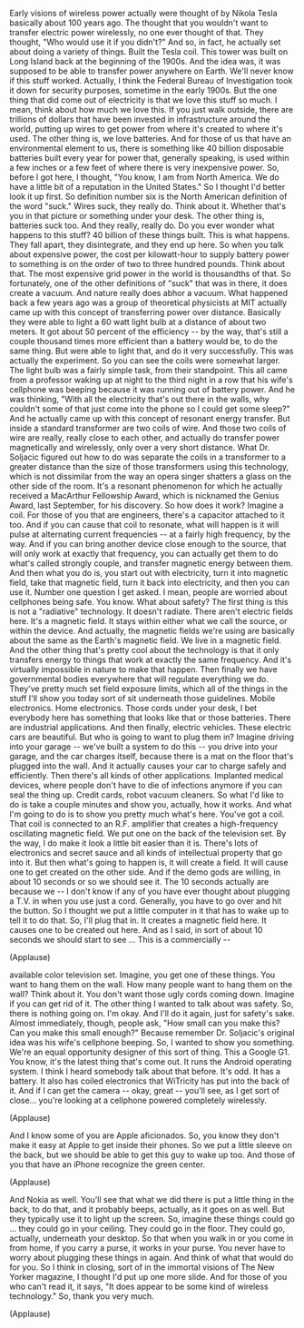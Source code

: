 
Early visions of wireless power
actually were thought of by Nikola Tesla
basically about 100 years ago.
The thought that
you wouldn&#39;t want to transfer electric power wirelessly,
no one ever thought of that.
They thought, &quot;Who would use it if you didn&#39;t?&quot;
And so, in fact, he actually set about
doing a variety of things.
Built the Tesla coil. This tower was built
on Long Island back at the beginning of the 1900s.
And the idea was, it was supposed to be able to transfer power
anywhere on Earth.
We&#39;ll never know if this stuff worked. Actually, I think the
Federal Bureau of Investigation
took it down for security purposes,
sometime in the early 1900s.
But the one thing that did come out of electricity
is that we love this stuff so much.
I mean, think about how much we love this.
If you just walk outside, there are trillions of dollars
that have been invested in infrastructure around the world,
putting up wires to get power from where it&#39;s created
to where it&#39;s used.
The other thing is, we love batteries.
And for those of us that have an environmental element to us,
there is something like 40 billion
disposable batteries built every year
for power that, generally speaking,
is used within a few inches or a few feet
of where there is very inexpensive power.
So, before I got here,
I thought, &quot;You know, I am from North America.
We do have a little bit of a reputation in the United States.&quot;
So I thought I&#39;d better look it up first.
So definition number six is the North American
definition of the word &quot;suck.&quot;
Wires suck, they really do.
Think about it. Whether that&#39;s you in that picture
or something under your desk.
The other thing is, batteries suck too.
And they really, really do.
Do you ever wonder what happens to this stuff?
40 billion of these things built.
This is what happens.
They fall apart, they disintegrate,
and they end up here.
So when you talk about expensive power,
the cost per kilowatt-hour
to supply battery power to something
is on the order of two to three hundred pounds.
Think about that.
The most expensive grid power in the world
is thousandths of that.
So fortunately, one of the other definitions
of &quot;suck&quot; that was in there, it does create a vacuum.
And nature really does abhor a vacuum.
What happened back a few years ago
was a group of theoretical physicists at MIT
actually came up with this concept of transferring power over distance.
Basically they were able to light a 60 watt light bulb
at a distance of about two meters.
It got about 50 percent of the efficiency --
by the way, that&#39;s still a couple thousand times
more efficient than a battery would be, to do the same thing.
But were able to light that,
and do it very successfully.
This was actually the experiment. So you can see
the coils were somewhat larger.
The light bulb was a fairly simple task, from their standpoint.
This all came from a professor
waking up at night to the third night in a row
that his wife&#39;s cellphone was beeping
because it was running out of battery power.
And he was thinking, &quot;With all the electricity that&#39;s out there in the walls,
why couldn&#39;t some of that just come into the phone so I could get some sleep?&quot;
And he actually came up with this concept
of resonant energy transfer.
But inside a standard transformer are two coils of wire.
And those two coils of wire are really, really close to each other,
and actually do transfer power
magnetically and wirelessly, only over a very short distance.
What Dr. Soljacic figured out how to do
was separate the coils in a transformer
to a greater distance than the size of those transformers
using this technology, which is not dissimilar
from the way an opera singer shatters a glass on the other side of the room.
It&#39;s a resonant phenomenon
for which he actually received a MacArthur Fellowship Award,
which is nicknamed the Genius Award,
last September, for his discovery.
So how does it work?
Imagine a coil. For those of you that are engineers,
there&#39;s a capacitor attached to it too.
And if you can cause that coil to resonate,
what will happen is it will pulse
at alternating current frequencies --
at a fairly high frequency, by the way.
And if you can bring another device
close enough to the source,
that will only work at exactly that frequency,
you can actually get them to do what&#39;s called strongly couple,
and transfer magnetic energy between them.
And then what you do is, you start out with electricity,
turn it into magnetic field, take that magnetic field,
turn it back into electricity,
and then you can use it.
Number one question I get asked.
I mean, people are worried about cellphones being safe.
You know. What about safety?
The first thing is this is not a &quot;radiative&quot; technology.
It doesn&#39;t radiate.
There aren&#39;t electric fields here. It&#39;s a magnetic field.
It stays within either what we call the source,
or within the device.
And actually, the magnetic fields we&#39;re using
are basically about the same as the Earth&#39;s magnetic field.
We live in a magnetic field.
And the other thing that&#39;s pretty cool about the technology is
that it only transfers energy to things that work at exactly the same frequency.
And it&#39;s virtually impossible in nature to make that happen.
Then finally we have governmental bodies everywhere
that will regulate everything we do.
They&#39;ve pretty much set field exposure limits,
which all of the things in the stuff I&#39;ll show you today
sort of sit underneath those guidelines.
Mobile electronics.
Home electronics.
Those cords under your desk, I bet everybody here
has something that looks like that or those batteries.
There are industrial applications.
And then finally, electric vehicles.
These electric cars are beautiful.
But who is going to want to plug them in?
Imagine driving into your garage -- we&#39;ve built a system to do this --
you drive into your garage, and the car charges itself,
because there is a mat on the floor that&#39;s plugged into the wall.
And it actually causes your car to charge safely and efficiently.
Then there&#39;s all kinds of other applications. Implanted medical devices,
where people don&#39;t have to die of infections anymore
if you can seal the thing up.
Credit cards, robot vacuum cleaners.
So what I&#39;d like to do is take a couple minutes
and show you, actually, how it works.
And what I&#39;m going to do is to show you pretty much what&#39;s here.
You&#39;ve got a coil.
That coil is connected to an R.F. amplifier
that creates a high-frequency oscillating magnetic field.
We put one on the back of the television set.
By the way, I do make it look a little bit easier than it is.
There&#39;s lots of electronics and secret sauce
and all kinds of intellectual property that go into it.
But then what&#39;s going to happen is, it will create a field.
It will cause one to get created
on the other side.
And if the demo gods are willing,
in about 10 seconds or so we should see it.
The 10 seconds actually are because we --
I don&#39;t know if any of you have ever thought about plugging a T.V. in
when you use just a cord.
Generally, you have to go over and hit the button. So I thought
we put a little computer in it that has to wake up
to tell it to do that.
So, I&#39;ll plug that in.
It creates a magnetic field here.
It causes one to be created out here.
And as I said, in sort of about 10 seconds
we should start to see ...
This is a commercially --

(Applause)

available color television set.
Imagine, you get one of these things. You want to hang them on the wall.
How many people want to hang them on the wall?
Think about it. You don&#39;t want those ugly cords coming down.
Imagine if you can get rid of it.
The other thing I wanted to talk about was safety.
So, there is nothing going on. I&#39;m okay.
And I&#39;ll do it again, just for safety&#39;s sake.
Almost immediately, though, people ask,
&quot;How small can you make this? Can you make this small enough?&quot;
Because remember Dr. Soljacic&#39;s original idea
was his wife&#39;s cellphone beeping.
So, I wanted to show you something.
We&#39;re an equal opportunity designer of this sort of thing.
This a Google G1.
You know, it&#39;s the latest thing that&#39;s come out.
It runs the Android operating system.
I think I heard somebody talk about that before.
It&#39;s odd. It has a battery.
It also has coiled electronics
that WiTricity has put into the back of it.
And if I can get the camera --
okay, great --
you&#39;ll see, as I get sort of close...
you&#39;re looking at a cellphone powered completely wirelessly.

(Applause)

And I know some of you are Apple aficionados.
So, you know they don&#39;t make it easy at Apple to get inside their phones.
So we put a little sleeve on the back,
but we should be able to get this guy to wake up too.
And those of you that have an iPhone recognize the green center.

(Applause)

And Nokia as well.
You&#39;ll see that what we did there is put a little thing in the back, to do that,
and it probably beeps, actually, as it goes on as well.
But they typically use it to light up the screen.
So, imagine these things could go ... they could go in your ceiling.
They could go in the floor. They could go, actually, underneath your desktop.
So that when you walk in or you come in from home,
if you carry a purse, it works in your purse.
You never have to worry about plugging these things in again.
And think of what that would do for you.
So I think in closing,
sort of in the immortal visions of The New Yorker magazine,
I thought I&#39;d put up one more slide.
And for those of you who can&#39;t read it, it says,
&quot;It does appear to be some kind of wireless technology.&quot;
So, thank you very much.

(Applause)


